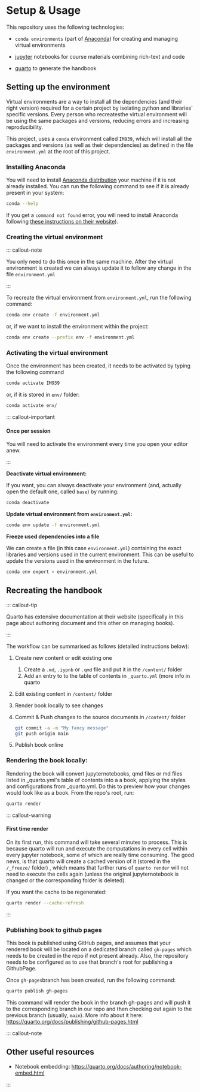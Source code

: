 # Setup & Usage

This repository uses the following technologies:

-   `conda environments` (part of [Anaconda](https://www.anaconda.com/)) for creating and managing virtual environments

-   [jupyter](https://jupyter.org/) notebooks for course materials combining rich-text and code

-   [quarto](https://quarto.org) to generate the handbook

## Setting up the environment

Virtual environments are a way to install all the dependencies (and their right version) required for a certain project by isolating python and libraries' specific versions. Every person who recreatesthe virtual environment will be using the same packages and versions, reducing errors and increasing reproducibility.

This project, uses a `conda` environment called `IM939`, which will install all the packages and versions (as well as their dependencies) as defined in the file `environment.yml` at the root of this project.

### Installing Anaconda

You will need to install [Anaconda distribution](https://www.anaconda.com) your machine if it is not already installed. You can run the following command to see if it is already present in your system:

``` bash
conda --help
```

If you get a `command not found` error, you will need to install Anaconda following [these instructions on their website](https://www.anaconda.com/distribution/)).

### Creating the virtual environment

::: callout-note

You only need to do this once in the same machine. After the virtual environment is created we can always update it to follow any change in the file `environment.yml`

:::

To recreate the virtual environment from `environment.yml`, run the following command:

``` bash
conda env create -f environment.yml
```

or, if we want to install the environment within the project:

``` bash
conda env create --prefix env -f environment.yml
```

### Activating the virtual environment

Once the environment has been created, it needs to be activated by typing the following command

``` bash
conda activate IM939
```

or, if it is stored in `env/` folder:

``` bash
conda activate env/
```

::: callout-important

#### Once per session

You will need to activate the environment every time you open your editor anew.

:::

**Deactivate virtual environment:**

If you want, you can always deactivate your environment (and, actually open the default one, called `base`) by running:

``` bash
conda deactivate
```

**Update virtual environment from `environment.yml`:**

``` bash
conda env update -f environment.yml
```

**Freeze used dependencies into a file**

We can create a file (in this case `environment.yml`) containing the exact libraries and versions used in the current environment. This can be useful to update the versions used in the environment in the future.

``` bash
conda env export > environment.yml
```

## Recreating the handbook

::: callout-tip

Quarto has extensive documentation at their website (specifically in this page about authoring document and this other on managing books).

:::

The workflow can be summarised as follows (detailed instructions below):

1.  Create new content or edit existing one

    1.  Create a `.md`, `.iypnb` or `.qmd` file and put it in the `/content/` folder
    2.  Add an entry to to the table of contents in `_quarto.yml` (more info in quarto

2.  Edit existing content in `/content/` folder

3.  Render book locally to see changes

4.  Commit & Push changes to the source documents in `/content/` folder

    ``` bash
    git commit -a -m "My fancy message"
    git push origin main
    ```

5.  Publish book online

### Rendering the book locally:

Rendering the book will convert jupyternotebooks, qmd files or md files listed in \_quarto.yml's table of contents into a a book, applying the styles and configurations from \_quarto.yml. Do this to preview how your changes would look like as a book. From the repo's root, run:

``` bash
quarto render
```

::: callout-warning

#### First time render

On its first run, this command will take several minutes to process. This is because quarto will run and execute the computations in every cell within every jupyter notebook, some of which are really time consuming. The good news, is that quarto will create a cached version of it (stored in the `/_freeze/` folder) , which means that further runs of `quarto render` will not need to execute the cells again (unless the original jupyternotebook is changed or the corresponding folder is deleted).

If you want the cache to be regenerated:

``` bash
quarto render --cache-refresh
```

:::

### Publishing book to github pages

This book is published using GitHub pages, and assumes that your rendered book will be located on a dedicated branch called `gh-pages` which needs to be created in the repo if not present already. Also, the repository needs to be configured as to use that branch's root for publishing a GithubPage.

Once `gh-pages`branch has been created, run the following command:

``` bash
quarto publish gh-pages   
```

This command will render the book in the branch gh-pages and will push it to the corresponding branch in our repo and then checking out again to the previous branch (usually, `main`). More info about it here: <https://quarto.org/docs/publishing/github-pages.html>

::: callout-note

## Other useful resources

-   Notebook embedding: https://quarto.org/docs/authoring/notebook-embed.html

:::
